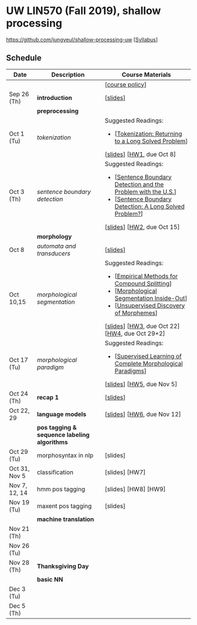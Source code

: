 # UW LIN570 (Fall 2019), shallow processing 

https://github.com/jungyeul/shallow-processing-uw [[Syllabus](https://www.overleaf.com/read/xvnxwrgqrpzt)]

## Schedule
| Date |	Description	 |Course Materials |
| ------------ | ------------ | ------------  |
|  |  | [[course policy](https://drive.google.com/open?id=1Q0ddg8ZU0IRxa9HorTTKfnqrfg_KcUpd)] |
| Sep 26 (Th) | **introduction** | [[slides](https://www.overleaf.com/read/zdcvpbszggkq)]|
|  | **preprocessing**  | |
| Oct 1 (Tu) |  *tokenization*  |  Suggested Readings:  <ul><li>[[Tokenization: Returning to a Long Solved Problem](http://aclweb.org/anthology/P/P12/P12-2074.pdf)]</li></ul> [[slides](https://www.overleaf.com/read/jdgvkvxxhvbx)] [[HW1](https://www.overleaf.com/read/zvhzvbsfbbtf), due Oct 8]|
| Oct 3 (Th) | *sentence boundary detection*   |   Suggested Readings:  <ul><li>[[Sentence Boundary Detection and the Problem with the U.S.](http://aclweb.org/anthology/N/N09/N09-2061.pdf)]</li><li>[[Sentence Boundary Detection: A Long Solved Problem?](http://aclweb.org/anthology/C/C12/C12-2096.pdf)]</li></ul> [[slides](https://www.overleaf.com/read/nqmdhrfvsfnw)] [[HW2](https://www.overleaf.com/read/hpddrmcpqfkb), due Oct 15]|
|  | **morphology**  | |
| Oct 8  | *automata and transducers* | [[slides](https://www.overleaf.com/read/kqmymgpdjkfq)]  |
| Oct 10,15 | *morphological segmentation*  | Suggested Readings:  <ul><li>[[Empirical Methods for Compound Splitting](http://www.aclweb.org/anthology/E03-1076)]</li> <li>[[Morphological Segmentation Inside-Out](https://www.aclweb.org/anthology/D16-1256/)]</li><li>[[Unsupervised Discovery of Morphemes](http://aclweb.org/anthology/W02-0603)]</li></ul> [[slides](https://www.overleaf.com/read/jmwnfdnknbjc)] [[HW3](https://www.overleaf.com/read/kfgjbcvbfxmq), due Oct 22] [[HW4](https://www.overleaf.com/read/wtzvfqwvtbfw), due Oct 29+2]  |
| Oct 17 (Tu) | *morphological paradigm* | Suggested Readings:  <ul><li>[[Supervised Learning of Complete Morphological Paradigms](https://www.aclweb.org/anthology/N13-1138)]</li></ul> [[slides](https://www.overleaf.com/read/ssxrfqdqbybg)] [[HW5](https://www.overleaf.com/read/cxtrwcqwjdjy), due Nov 5] |
| Oct 24 (Th) | **recap 1** | [[slides](https://www.overleaf.com/read/nwqzyqzscyct)]|
| Oct 22, 29 | **language models** |  [[slides](https://www.overleaf.com/read/zhyvywqkmfpw)] [[HW6](https://www.overleaf.com/read/npkzqnzjtscg), due Nov 12] |
|  | **pos tagging & sequence labeling algorithms**  | |
| Oct 29 (Tu) | morphosyntax in nlp |  [slides] |
| Oct 31, Nov 5 | classification | [slides] [HW7]  |
| Nov 7, 12, 14 | hmm pos tagging | [slides] [HW8] [HW9]  |
| Nov 19 (Tu) | maxent pos tagging | [slides]   |
|  | **machine translation**  | |
| Nov 21 (Th) |  |   |
| Nov 26 (Tu) |  |    |
| Nov 28 (Th) | **Thanksgiving Day**  |   |
|  | **basic NN**  | |
| Dec 3 (Tu) |  |    |
| Dec 5 (Th) |  |   |




